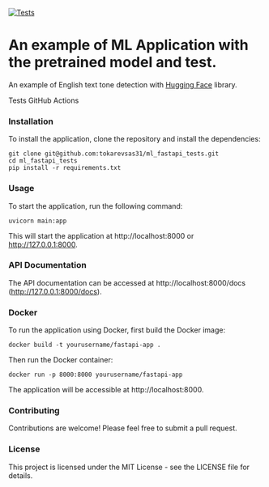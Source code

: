 [![Tests](https://github.com/tokarevsas31/ml_fastapi_tests/actions/workflows/python-app.yml/badge.svg)](https://github.com/tokarevsas31/ml_fastapi_tests/actions/workflows/python-app.yml)

# An example of ML Application with the pretrained model and test.

An example of English text tone detection with [Hugging Face](https://huggingface.co/) library.


Tests GitHub Actions

### Installation
To install the application, clone the repository and install the dependencies:

```commandline
git clone git@github.com:tokarevsas31/ml_fastapi_tests.git
cd ml_fastapi_tests
pip install -r requirements.txt
```


### Usage
To start the application, run the following command:

```commandline
uvicorn main:app
```
This will start the application at http://localhost:8000 or http://127.0.0.1:8000.

### API Documentation
The API documentation can be accessed at http://localhost:8000/docs (http://127.0.0.1:8000/docs).

### Docker
To run the application using Docker, first build the Docker image:
```commandline
docker build -t yourusername/fastapi-app .
```

Then run the Docker container:
```commandline
docker run -p 8000:8000 yourusername/fastapi-app
```

The application will be accessible at http://localhost:8000.

### Contributing
Contributions are welcome! Please feel free to submit a pull request.

### License
This project is licensed under the MIT License - see the LICENSE file for details.